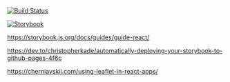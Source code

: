 [![Build Status](https://travis-ci.org/ThomasAndrewMacLean/storybook.svg?branch=master)](https://travis-ci.org/ThomasAndrewMacLean/storybook)

[![Storybook](https://cdn.jsdelivr.net/gh/storybooks/brand@master/badge/badge-storybook.svg)](https://thomasandrewmaclean.github.io/storybook/)

https://storybook.js.org/docs/guides/guide-react/

https://dev.to/christopherkade/automatically-deploying-your-storybook-to-github-pages-4f6c

https://cherniavskii.com/using-leaflet-in-react-apps/